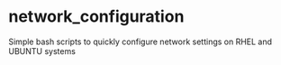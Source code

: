 # network_configuration
Simple bash scripts to quickly configure network settings on RHEL and UBUNTU systems
